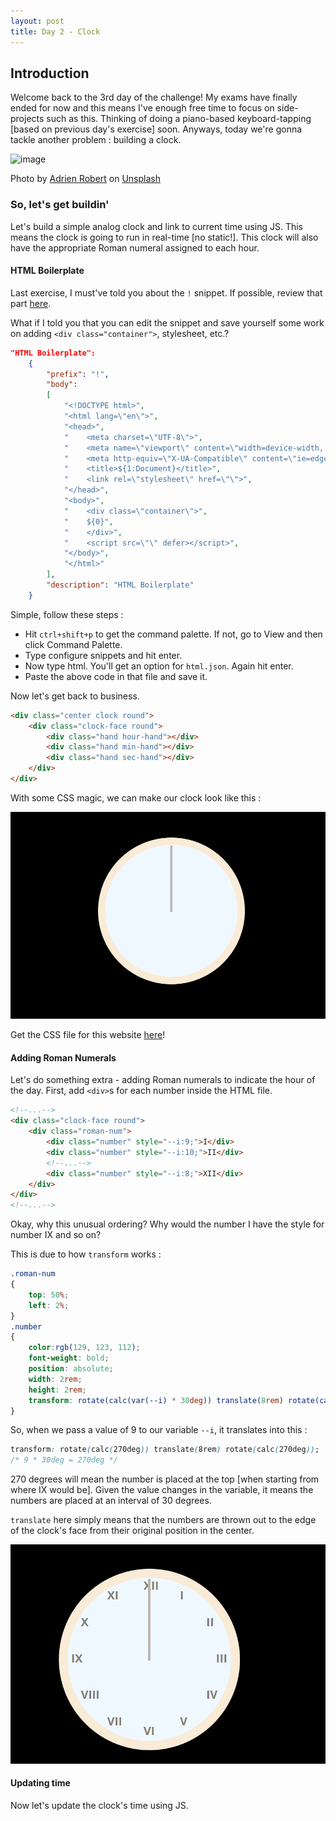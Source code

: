 ```yaml
---
layout: post
title: Day 2 - Clock
---
```


## Introduction

Welcome back to the 3rd day of the challenge! My exams have finally ended for now and this means I've enough free time to focus on side-projects such as this. Thinking of doing a piano-based keyboard-tapping [based on previous day's exercise] soon. Anyways, today we're gonna tackle another problem : building a clock.

![image](https://images.unsplash.com/photo-1515334798407-90e6ea6624c1?q=80&w=464&auto=format&fit=crop&ixlib=rb-4.0.3&ixid=M3wxMjA3fDB8MHxwaG90by1wYWdlfHx8fGVufDB8fHx8fA%3D%3D)

Photo by [Adrien Robert](https://unsplash.com/@adrienrobert?utm_content=creditCopyText&utm_medium=referral&utm_source=unsplash) on [Unsplash](https://unsplash.com/photos/silver-twin-bell-alarm-clock-at-805-FguerUFGEJI?utm_content=creditCopyText&utm_medium=referral&utm_source=unsplash)

### So, let's get buildin'

Let's build a simple analog clock and link to current time using JS. This means the clock is going to run in real-time [no static!]. This clock will also have the appropriate Roman numeral assigned to each hour.

#### HTML Boilerplate

Last exercise, I must've told you about the `!` snippet. If possible, review that part [here](./2024-10-09-2-day-1.md).

What if I told you that you can edit the snippet and save yourself some work on adding ``<div class="container">``, stylesheet, etc.?

```json
"HTML Boilerplate":
	{
		"prefix": "!",
		"body":
		[
			"<!DOCTYPE html>",
      		"<html lang=\"en\">",
      		"<head>",
      		"    <meta charset=\"UTF-8\">",
      		"    <meta name=\"viewport\" content=\"width=device-width, initial-scale=1.0\">",
      		"    <meta http-equiv=\"X-UA-Compatible\" content=\"ie=edge\">",
      		"    <title>${1:Document}</title>",
			"    <link rel=\"stylesheet\" href=\"\">",
      		"</head>",
      		"<body>",
			"    <div class=\"container\">",
      		"    ${0}",
			"    </div>",
			"    <script src=\"\" defer></script>",
      		"</body>",
      		"</html>"
		],
		"description": "HTML Boilerplate"
	}
```

Simple, follow these steps :

- Hit `ctrl+shift+p` to get the command palette. If not, go to View and then click Command Palette.
- Type configure snippets and hit enter.
- Now type html. You'll get an option for `html.json`. Again hit enter.
- Paste the above code in that file and save it.

Now let's get back to business.

```html
<div class="center clock round">
    <div class="clock-face round">
        <div class="hand hour-hand"></div>
        <div class="hand min-hand"></div>
        <div class="hand sec-hand"></div>
    </div>
</div>
```

With some CSS magic, we can make our clock look like this :

![alt text](image-1.png)

Get the CSS file for this website [here](assets\day-two\day-two.css)!

#### Adding Roman Numerals

Let's do something extra - adding Roman numerals to indicate the hour of the day. First, add `<div>`s for each number inside the HTML file.

```html
<!--...-->
<div class="clock-face round">
    <div class="roman-num">
        <div class="number" style="--i:9;">I</div>
        <div class="number" style="--i:10;">II</div>
        <!--...-->
        <div class="number" style="--i:8;">XII</div>
    </div>
</div>
<!--...-->
```

Okay, why this unusual ordering? Why would the number I have the style for number IX and so on?

This is due to how `transform` works :

```css
.roman-num
{
    top: 50%;
    left: 2%;
}
.number
{
    color:rgb(129, 123, 112);
    font-weight: bold;
    position: absolute;
    width: 2rem;
    height: 2rem;
    transform: rotate(calc(var(--i) * 30deg)) translate(8rem) rotate(calc(var(--i) * -30deg));
}
```

So, when we pass a value of 9 to our variable `--i`, it translates into this :

```css
transform: rotate(calc(270deg)) translate(8rem) rotate(calc(270deg));
/* 9 * 30deg = 270deg */
```

270 degrees will mean the number is placed at the top [when starting from where IX would be]. Given the value changes in the variable, it means the numbers are placed at an interval of 30 degrees.

`translate` here simply means that the numbers are thrown out to the edge of the clock's face from their original position in the center.

![alt text](image-2.png)

#### Updating time

Now let's update the clock's time using JS.